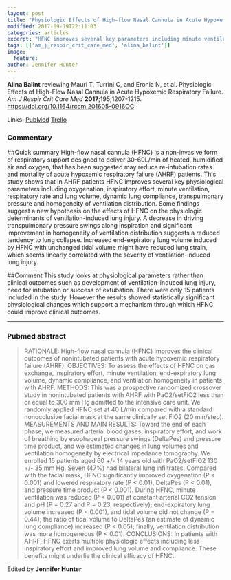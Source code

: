 ```yaml
---
layout: post
title: "Physiologic Effects of High-flow Nasal Cannula in Acute Hypoxemic Respiratory Failure."
modified: 2017-09-19T22:11:03
categories: articles
excerpt: "HFNC improves several key parameters including minute ventilation, lung volumes, oxygenation (Reviewed by Alina Balint)"
tags: [['am_j_respir_crit_care_med', 'alina_balint']]
image:
  feature:
author: Jennifer Hunter
---
```


__Alina Balint__ reviewing Mauri T, Turrini C, and Eronia N, et al. Physiologic Effects of High-Flow Nasal Cannula in Acute Hypoxemic Respiratory Failure. _Am J Respir Crit Care Med_ **2017**;195;1207-1215. https://doi.org/10.1164/rccm.201605-0916OC

Links: [PubMed](https://www.ncbi.nlm.nih.gov/pubmed/?term=27997805) [Trello](https://trello.com/c/oMBE7nwx)

### Commentary

##Quick summary
High-flow nasal cannula (HFNC) is a non-invasive form of respiratory support designed to deliver 30-60L/min of heated, humidified air and oxygen, that has been suggested may reduce re-intubation rates and mortality of acute hypoxemic respiratory failure (AHRF) patients.
This study shows that in AHRF patients HFNC improves several key physiological parameters including oxygenation, inspiratory effort, minute ventilation, respiratory rate and lung volume, dynamic lung compliance, transpulmonary pressure and homogeneity of ventilation distribution.
Some findings suggest a new hypothesis on the effects of HFNC on the physiologic determinants of ventilation-induced lung injury. A decrease in driving transpulmonary pressure swings along inspiration and significant improvement in homogeneity of ventilation distribution suggests a reduced tendency to lung collapse. Increased end-expiratory lung volume induced by HFNC with unchanged tidal volume might have reduced lung strain, which seems linearly correlated with the severity of ventilation-induced lung injury.


##Comment
This study looks at physiological parameters rather than clinical outcomes such as development of ventilation-induced lung injury, need for intubation or success of extubation. There were only 15 patients included in the study. However the results showed statistically significant physiological changes which support a mechanism through which HFNC could improve clinical outcomes.

---

### Pubmed abstract

> RATIONALE: High-flow nasal cannula (HFNC) improves the clinical outcomes of nonintubated patients with acute hypoxemic respiratory failure (AHRF). OBJECTIVES: To assess the effects of HFNC on gas exchange, inspiratory effort, minute ventilation, end-expiratory lung volume, dynamic compliance, and ventilation homogeneity in patients with AHRF. METHODS: This was a prospective randomized crossover study in nonintubated patients with AHRF with PaO2/setFiO2 less than or equal to 300 mm Hg admitted to the intensive care unit. We randomly applied HFNC set at 40 L/min compared with a standard nonocclusive facial mask at the same clinically set FiO2 (20 min/step). MEASUREMENTS AND MAIN RESULTS: Toward the end of each phase, we measured arterial blood gases, inspiratory effort, and work of breathing by esophageal pressure swings (DeltaPes) and pressure time product, and we estimated changes in lung volumes and ventilation homogeneity by electrical impedance tomography. We enrolled 15 patients aged 60 +/- 14 years old with PaO2/setFiO2 130 +/- 35 mm Hg. Seven (47%) had bilateral lung infiltrates. Compared with the facial mask, HFNC significantly improved oxygenation (P < 0.001) and lowered respiratory rate (P < 0.01), DeltaPes (P < 0.01), and pressure time product (P < 0.001). During HFNC, minute ventilation was reduced (P < 0.001) at constant arterial CO2 tension and pH (P = 0.27 and P = 0.23, respectively); end-expiratory lung volume increased (P < 0.001), and tidal volume did not change (P = 0.44); the ratio of tidal volume to DeltaPes (an estimate of dynamic lung compliance) increased (P < 0.05); finally, ventilation distribution was more homogeneous (P < 0.01). CONCLUSIONS: In patients with AHRF, HFNC exerts multiple physiologic effects including less inspiratory effort and improved lung volume and compliance. These benefits might underlie the clinical efficacy of HFNC.

Edited by __Jennifer Hunter__